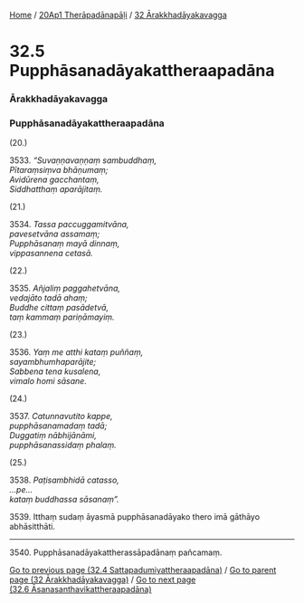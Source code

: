 
[Home](/) / [20Ap1 Therāpadānapāḷi](../../20Ap1.md) / [32 Ārakkhadāyakavagga](../32.md)

# 32.5 Pupphāsanadāyakattheraapadāna

### Ārakkhadāyakavagga

### Pupphāsanadāyakattheraapadāna

(20.)

3533\. _“Suvaṇṇavaṇṇaṃ sambuddhaṃ,_  
_Pītaraṃsiṃva bhāṇumaṃ;_  
_Avidūrena gacchantaṃ,_  
_Siddhatthaṃ aparājitaṃ._  


(21.)

3534\. _Tassa paccuggamitvāna,_  
_pavesetvāna assamaṃ;_  
_Pupphāsanaṃ mayā dinnaṃ,_  
_vippasannena cetasā._  


(22.)

3535\. _Añjaliṃ paggahetvāna,_  
_vedajāto tadā ahaṃ;_  
_Buddhe cittaṃ pasādetvā,_  
_taṃ kammaṃ pariṇāmayiṃ._  


(23.)

3536\. _Yaṃ me atthi kataṃ puññaṃ,_  
_sayambhumhaparājite;_  
_Sabbena tena kusalena,_  
_vimalo homi sāsane._  


(24.)

3537\. _Catunnavutito kappe,_  
_pupphāsanamadaṃ tadā;_  
_Duggatiṃ nābhijānāmi,_  
_pupphāsanassidaṃ phalaṃ._  


(25.)

3538\. _Paṭisambhidā catasso,_  
_…pe…_  
_kataṃ buddhassa sāsanaṃ”._  


3539\. Itthaṃ sudaṃ āyasmā pupphāsanadāyako thero imā gāthāyo abhāsitthāti.

---

3540\. Pupphāsanadāyakattherassāpadānaṃ pañcamaṃ.



[Go to previous page (32.4 Sattapadumiyattheraapadāna)](32.4.md) / [Go to parent page (32 Ārakkhadāyakavagga)](../32.md) / [Go to next page (32.6 Āsanasanthavikattheraapadāna)](32.6.md)


